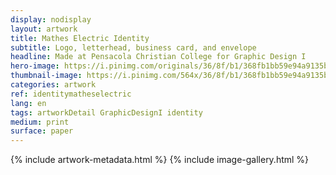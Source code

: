 ```yaml
---
display: nodisplay
layout: artwork
title: Mathes Electric Identity
subtitle: Logo, letterhead, business card, and envelope
headline: Made at Pensacola Christian College for Graphic Design I
hero-image: https://i.pinimg.com/originals/36/8f/b1/368fb1bb59e94a9135bba3037ddddb46.png
thumbnail-image: https://i.pinimg.com/564x/36/8f/b1/368fb1bb59e94a9135bba3037ddddb46.jpg
categories: artwork
ref: identitymatheselectric
lang: en
tags: artworkDetail GraphicDesignI identity
medium: print
surface: paper
---
```

{% include artwork-metadata.html %}
{% include image-gallery.html %}

